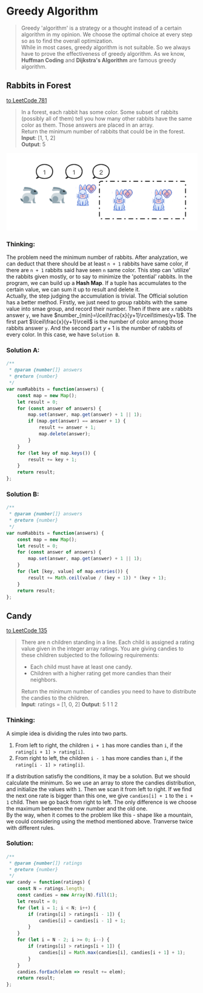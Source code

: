 # Greedy Algorithm

> Greedy 'algorithm' is a strategy or a thought instead of a certain algorithm in my opinion. We choose the optimal choice at every step so as to find the overall optimization.  
While in most cases, greedy algorithm is not suitable. So we always have to prove the effectiveness of greedy algorithm. As we know, **Huffman Coding** and **Dijkstra's Algorithm** are famous greedy algorithm.  

## Rabbits in Forest
[to LeetCode 781][1]
> In a forest, each rabbit has some color. Some subset of rabbits (possibly all of them) tell you how many other rabbits have the same color as them. Those answers are placed in an array.  
Return the minimum number of rabbits that could be in the forest.  
**Input**: \[1, 1, 2\]  
**Output**: 5  

![Image][2]
### Thinking: 
The problem need the minimum number of rabbits. After analyzation, we can deduct that there should be at least `n + 1` rabbits have same color, if there are `n + 1` rabbits said have seen `n` same color. This step can 'utilize' the rabbits given mostly, or to say to minimize the 'potential' rabbits. In the program, we can build up a **Hash Map**. If a tuple has accumulates to the certain value, we can sum it up to result and delete it.  
Actually, the step judging the accumulation is trivial. The Official solution has a better method. Firstly, we just need to group rabbits with the same value into smae group, and record their number. Then if there are `x` rabbits answer `y`, we have $number_{min}=\lceil\frac{x}{y+1}\rceil\times(y+1)$. The first part $\lceil\frac{x}{y+1}\rceil$ is the number of color among those rabbits answer `y`. And the second part $y+1$ is the number of rabbits of every color. In this case, we have `Solution B`.

### Solution A: 
```js
/**
 * @param {number[]} answers
 * @return {number}
 */
var numRabbits = function(answers) {
    const map = new Map();
    let result = 0;
    for (const answer of answers) {
        map.set(answer, map.get(answer) + 1 || 1);
        if (map.get(answer) == answer + 1) {
            result += answer + 1;
            map.delete(answer);
        }
    }
    for (let key of map.keys()) {
        result += key + 1;
    }
    return result;
};
```
### Solution B:
```js
/**
 * @param {number[]} answers
 * @return {number}
 */
var numRabbits = function(answers) {
    const map = new Map();
    let result = 0;
    for (const answer of answers) {
        map.set(answer, map.get(answer) + 1 || 1);
    }
    for (let [key, value] of map.entries()) {
        result += Math.ceil(value / (key + 1)) * (key + 1);
    }
    return result;
};
```

## Candy
[to LeetCode 135][3]
> There are n children standing in a line. Each child is assigned a rating value given in the integer array ratings. You are giving candies to these children subjected to the following requirements:  
> * Each child must have at least one candy.
> * Children with a higher rating get more candies than their neighbors.  
> 
> Return the minimum number of candies you need to have to distribute the candies to the children.  
**Input**: ratings = \[1, 0, 2\]
**Output**: 5
1 1 2
### Thinking: 
A simple idea is dividing the rules into two parts. 
1. From left to right, the children `i + 1` has more candies than `i`, if the `rating[i + 1] > rating[i]`. 
2. From right to left, the children `i - 1` has more candies than `i`, if the `rating[i - 1] > rating[i]`.  

If a distribution satisfiy the conditions, it may be a solution. But we should calculate the minimum. So we use an array to store the candies distribution, and initialize the values with `1`. Then we scan it from left to right. If we find the next one rate is bigger than this one, we give `candies[i] + 1` to the `i + 1` child. Then we go back from right to left. The only difference is we choose the maximum between the new number and the old one.  
By the way, when it comes to the problem like this - shape like a mountain, we could considering using the method mentioned above. Tranverse twice with different rules.

### Solution: 
```js
/**
 * @param {number[]} ratings
 * @return {number}
 */
var candy = function(ratings) {
    const N = ratings.length;
    const candies = new Array(N).fill(1);
    let result = 0;
    for (let i = 1; i < N; i++) {
        if (ratings[i] > ratings[i - 1]) {
            candies[i] = candies[i - 1] + 1;
        }
    }
    for (let i = N - 2; i >= 0; i--) {
        if (ratings[i] > ratings[i + 1]) {
            candies[i] = Math.max(candies[i], candies[i + 1] + 1);
        }
    }
    candies.forEach(elem => result += elem);
    return result;
};
```
[1]: https://leetcode-cn.com/problems/rabbits-in-forest/
[2]: ../.vuepress/public/assets/img/rabbit.png
[3]: https://leetcode-cn.com/problems/candy/